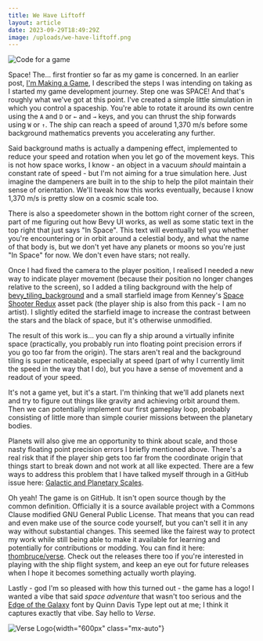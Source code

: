 ```yaml
---
title: We Have Liftoff
layout: article
date: 2023-09-29T18:49:29Z
image: /uploads/we-have-liftoff.png
---
```


![Code for a game](/uploads/we-have-liftoff.png)

Space! The... first frontier so far as my game is concerned. In an earlier post, [I'm Making a Game](./making-a-game), I described the steps I was intending on taking as I started my game development journey. Step one was SPACE! And that's roughly what we've got at this point. I've created a simple little simulation in which you control a spaceship. You're able to rotate it around its own centre using the `A` and `D` or `←` and `→` keys, and you can thrust the ship forwards using `W` or `↑`. The ship can reach a speed of around 1,370 m/s before some background mathematics prevents you accelerating any further.

Said background maths is actually a dampening effect, implemented to reduce your speed and rotation when you let go of the movement keys. This is not how space works, I know - an object in a vacuum _should_ maintain a constant rate of speed - but I'm not aiming for a true simulation here. Just imagine the dampeners are built in to the ship to help the pilot maintain their sense of orientation. We'll tweak how this works eventually, because I know 1,370 m/s is pretty slow on a cosmic scale too.

There is also a speedometer shown in the bottom right corner of the screen, part of me figuring out how Bevy UI works, as well as some static text in the top right that just says "In Space". This text will eventually tell you whether you're encountering or in orbit around a celestial body, and what the name of that body is, but we don't yet have any planets or moons so you're just "In Space" for now. We don't even have stars; not really.

Once I had fixed the camera to the player position, I realised I needed a new way to indicate player movement (because their position no longer changes relative to the screen), so I added a tiling background with the help of [bevy_tiling_background](https://github.com/braymatterorg/bevy_tiling_background) and a small starfield image from Kenney's [Space Shooter Redux](https://www.kenney.nl/assets/space-shooter-redux) asset pack (the player ship is also from this pack - I am no artist). I slightly edited the starfield image to increase the contrast between the stars and the black of space, but it's otherwise unmodified.

The result of this work is... you can fly a ship around a virtually infinite space (practically, you probably run into floating point precision errors if you go too far from the origin). The stars aren't real and the background tiling is super noticeable, especially at speed (part of why I currently limit the speed in the way that I do), but you have a sense of movement and a readout of your speed.

It's not a game yet, but it's a start. I'm thinking that we'll add planets next and try to figure out things like gravity and achieving orbit around them. Then we can potentially implement our first gameplay loop, probably consisting of little more than simple courier missions between the planetary bodies.

Planets will also give me an opportunity to think about scale, and those nasty floating point precision errors I briefly mentioned above. There's a real risk that if the player ship gets too far from the coordinate origin that things start to break down and not work at all like expected. There are a few ways to address this problem that I have talked myself through in a GitHub issue here: [Galactic and Planetary Scales](https://github.com/thombruce/verse/issues/12).

Oh yeah! The game is on GitHub. It isn't open source though by the common definition. Officially it is a source available project with a Commons Clause modified GNU General Public License. That means that you can read and even make use of the source code yourself, but you can't sell it in any way without substantial changes. This seemed like the fairest way to protect my work while still being able to make it available for learning and potentially for contributions or modding. You can find it here: [thombruce/verse](https://github.com/thombruce/verse). Check out the releases there too if you're interested in playing with the ship flight system, and keep an eye out for future releases when I hope it becomes something actually worth playing.

Lastly - god I'm so pleased with how this turned out - the game has a logo! I wanted a vibe that said _space adventure_ that wasn't too serious and the [Edge of the Galaxy](https://www.fontspace.com/edge-of-the-galaxy-font-f45748) font by Quinn Davis Type lept out at me; I think it captures exactly that vibe. Say hello to _Verse_.

![Verse Logo](/uploads/verse-galaxy.png){width="600px" class="mx-auto"}
